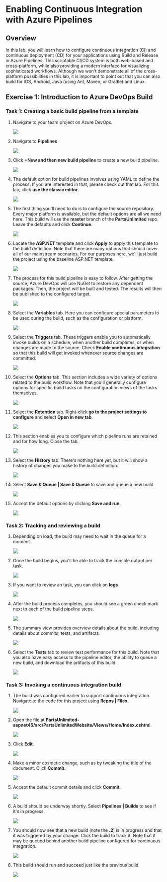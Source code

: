 # Enabling Continuous Integration with Azure Pipelines

## Overview ##

In this lab, you will learn how to configure continuous integration (CI) and continuous deployment (CD) for your applications using Build and Release in Azure Pipelines. This scriptable CI/CD system is both web-based and cross-platform, while also providing a modern interface for visualizing sophisticated workflows. Although we won't demonstrate all of the cross-platform possibilities in this lab, it is important to point out that you can also build for iOS, Android, Java (using Ant, Maven, or Gradle) and Linux.

<a name="Exercise1"></a>
## Exercise 1: Introduction to Azure DevOps Build ##

<a name="Ex1Task1"></a>
### Task 1: Creating a basic build pipeline from a template ###

1. Navigate to your team project on Azure DevOps.
    
    <img src="images/028.png"/>
    

1. Navigate to **Pipelines**

    <img src="images/001.png"/>
    

1. Click **+New and then new build pipeline** to create a new build pipeline.

    <img src="images/00.png"/>
    

1. The default option for build pipelines involves using YAML to define the process. If you are interested in that, please check out that lab. For this lab, click **use the classic editor**.
    
    <img src="images/002.png"/>
    
   

1. The first thing you'll need to do is to configure the source repository. Every major platform is available, but the default options are all we need here. This build will use the **master** branch of the **PartsUnlimited** repo. Leave the defaults and click **Continue**.

    <img src="images/03.png"/>
    

1. Locate the **ASP.NET** template and click **Apply** to apply this template to the build definition. Note that there are many options that should cover all of our mainstream scenarios. For our purposes here, we'll just build the project using the baseline ASP.NET template.

   <img src="images/004.png"/>
    

1. The process for this build pipeline is easy to follow. After getting the source, Azure DevOps will use NuGet to restore any dependent packages. Then, the project will be built and tested. The results will then be published to the configured target.

   <img src="images/005.png"/>
    

1. Select the **Variables** tab. Here you can configure special parameters to be used during the build, such as the configuration or platform.

   <img src="images/006.png"/>
   

1. Select the **Triggers** tab. These triggers enable you to automatically invoke builds on a schedule, when another build completes, or when changes are made to the source. Check **Enable continuous integration** so that this build will get invoked whenever source changes are committed.

   <img src="images/007.png"/>
    

1. Select the **Options** tab. This section includes a wide variety of options related to the build workflow. Note that you'll generally configure options for specific build tasks on the configuration views of the tasks themselves.
    
   <img src="images/008.png"/>
   
   

1. Select the **Retention** tab. Right-click **go to the project settings to configure** and select **Open in new tab**.
      
   <img src="images/009.png"/>
  
    

1. This section enables you to configure which pipeline runs are retained and for how long. Close the tab.

    <img src="images/010.png"/>


1. Select the **History** tab. There's nothing here yet, but it will show a history of changes you make to the build definition.

    <img src="images/011.png"/>



1. Select **Save & Queue | Save & Queue** to save and queue a new build.

    <img src="images/012.png"/>
   

1. Accept the default options by clicking **Save and run**.

    <img src="images/013.png"/>


<a name="Ex1Task2"></a>
### Task 2: Tracking and reviewing a build ###

1. Depending on load, the build may need to wait in the queue for a moment.

    <img src="images/14.png"/>



1. Once the build begins, you'll be able to track the console output per task.

     <img src="images/15.png"/>


1. If you want to review an task, you can click on **logs** 
     
     <img src="images/16.png"/>



1. After the build process completes, you should see a green check mark next to each of the build pipeline steps.
     
     <img src="images/17.png"/>


1. The summary view provides overview details about the build, including details about commits, tests, and artifacts.

     <img src="images/18.png"/>



1. Select the **Tests** tab to review test performance for this build. Note that you also have easy access to the pipeline editor, the ability to queue a new build, and download the artifacts of this build.

    <img src="images/19.png"/>
   

<a name="Ex1Task3"></a>
### Task 3: Invoking a continuous integration build ###

1. The build was configured earlier to support continuous integration. Navigate to the code for this project using **Repos | Files**.

   <img src="images/020.png"/>



2. Open the file at **PartsUnlimited-aspnet45/src/PartsUnlimitedWebsite/Views/Home/Index.cshtml**.

   <img src="images/021.png"/>


3. Click **Edit**.

   <img src="images/022.png"/>

    
4. Make a minor cosmetic change, such as by tweaking the title of the document. Click **Commit**.

   <img src="images/023.png"/>
  

5. Accept the default commit details and click **Commit**.

   <img src="images/024.png"/>
  

6. A build should be underway shortly. Select **Pipelines | Builds** to see if it's in progress.
   
   <img src="images/25.png"/>


7. You should now see that a new build (note the **.2**) is in progress and that it was triggered by your change. Click the build to    track it. Note that it may be queued behind another build pipeline configured for continuous integration.

   <img src="images/26.png"/>
 

8. This build should run and succeed just like the previous build.

   <img src="images/27.png"/>
 
